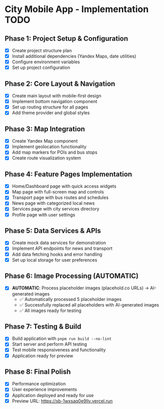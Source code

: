 # City Mobile App - Implementation TODO

## Phase 1: Project Setup & Configuration
- [x] Create project structure plan
- [x] Install additional dependencies (Yandex Maps, date utilities)
- [x] Configure environment variables
- [x] Set up project configuration

## Phase 2: Core Layout & Navigation
- [x] Create main layout with mobile-first design
- [x] Implement bottom navigation component
- [x] Set up routing structure for all pages
- [x] Add theme provider and global styles

## Phase 3: Map Integration
- [x] Create Yandex Map component
- [x] Implement geolocation functionality
- [x] Add map markers for POIs and bus stops
- [x] Create route visualization system

## Phase 4: Feature Pages Implementation
- [x] Home/Dashboard page with quick access widgets
- [x] Map page with full-screen map and controls
- [x] Transport page with bus routes and schedules
- [x] News page with categorized local news
- [x] Services page with city services directory
- [x] Profile page with user settings

## Phase 5: Data Services & APIs
- [x] Create mock data services for demonstration
- [x] Implement API endpoints for news and transport
- [x] Add data fetching hooks and error handling
- [x] Set up local storage for user preferences

## Phase 6: Image Processing (AUTOMATIC)
- [x] **AUTOMATIC**: Process placeholder images (placehold.co URLs) → AI-generated images
  - ✅ Automatically processed 5 placeholder images
  - ✅ Successfully replaced all placeholders with AI-generated images
  - ✅ All images ready for testing

## Phase 7: Testing & Build
- [x] Build application with `pnpm run build --no-lint`
- [x] Start server and perform API testing
- [x] Test mobile responsiveness and functionality
- [x] Application ready for preview

## Phase 8: Final Polish
- [x] Performance optimization
- [x] User experience improvements
- [x] Application deployed and ready for use
- [x] Preview URL: https://sb-1wxsaq0e9llv.vercel.run